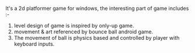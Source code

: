 It's a 2d platformer game for windows, the interesting part of game includes :-
1) level design of game is inspired by only-up game.
2) movement & art referenced by bounce ball android game.
3) The movement of ball is physics based and controlled by player with keyboard inputs. 
